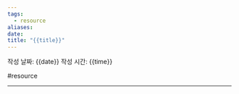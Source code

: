 ```yaml
---
tags:
  - resource
aliases: 
date: 
title: "{{title}}"
---
```


작성 날짜: {{date}}
작성 시간: {{time}}

#resource 

---

